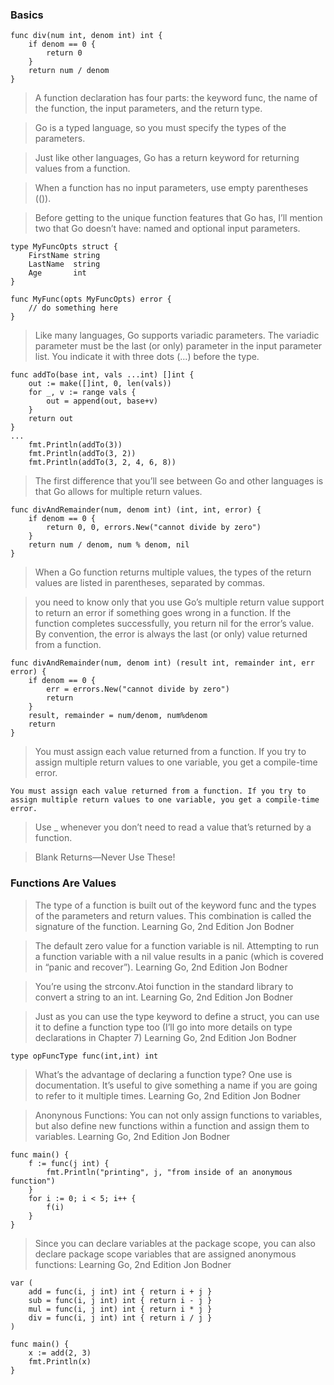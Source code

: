 ### Basics
```
func div(num int, denom int) int {
    if denom == 0 {
        return 0
    }
    return num / denom
}
```

> A function declaration has four parts: the keyword func, the name of the function, the input parameters, and the return type.

> Go is a typed language, so you must specify the types of the parameters.

> Just like other languages, Go has a return keyword for returning values from a function.

> When a function has no input parameters, use empty parentheses (()).

> Before getting to the unique function features that Go has, I’ll mention two that Go doesn’t have: named and optional input parameters.
```
type MyFuncOpts struct {
    FirstName string
    LastName  string
    Age       int
}

func MyFunc(opts MyFuncOpts) error {
    // do something here
}
```

> Like many languages, Go supports variadic parameters. The variadic parameter must be the last (or only) parameter in the input parameter list.
> You indicate it with three dots (...) before the type.
```
func addTo(base int, vals ...int) []int {
    out := make([]int, 0, len(vals))
    for _, v := range vals {
        out = append(out, base+v)
    }
    return out
}
...
    fmt.Println(addTo(3))
    fmt.Println(addTo(3, 2))
    fmt.Println(addTo(3, 2, 4, 6, 8))
```

> The first difference that you’ll see between Go and other languages is that Go allows for multiple return values.
```
func divAndRemainder(num, denom int) (int, int, error) {
    if denom == 0 {
        return 0, 0, errors.New("cannot divide by zero")
    }
    return num / denom, num % denom, nil
}
```
> When a Go function returns multiple values, the types of the return values are listed in parentheses, separated by commas.

> you need to know only that you use Go’s multiple return value support to return an error if something goes wrong in a function.
> If the function completes successfully, you return nil for the error’s value. By convention, the error is always the last (or only) value returned from a function.
```
func divAndRemainder(num, denom int) (result int, remainder int, err error) {
    if denom == 0 {
        err = errors.New("cannot divide by zero")
        return
    }
    result, remainder = num/denom, num%denom
    return
}
```

> You must assign each value returned from a function. If you try to assign multiple return values to one variable, you get a compile-time error.
```
You must assign each value returned from a function. If you try to assign multiple return values to one variable, you get a compile-time error.
```

> Use _ whenever you don’t need to read a value that’s returned by a function.

> Blank Returns—Never Use These!

### Functions Are Values
> The type of a function is built out of the keyword func and the types of the parameters and return values. This combination is called the signature of the function.
> Learning Go, 2nd Edition Jon Bodner

> The default zero value for a function variable is nil. Attempting to run a function variable with a nil value results in a panic (which is covered in “panic and recover”).
> Learning Go, 2nd Edition Jon Bodner

> You’re using the strconv.Atoi function in the standard library to convert a string to an int.
> Learning Go, 2nd Edition Jon Bodner

> Just as you can use the type keyword to define a struct, you can use it to define a function type too (I’ll go into more details on type declarations in Chapter 7)
> Learning Go, 2nd Edition Jon Bodner
```
type opFuncType func(int,int) int
```

> What’s the advantage of declaring a function type? One use is documentation. It’s useful to give something a name if you are going to refer to it multiple times.
> Learning Go, 2nd Edition Jon Bodner

> Anonynous Functions: You can not only assign functions to variables, but also define new functions within a function and assign them to variables.
> Learning Go, 2nd Edition Jon Bodner
```
func main() {
    f := func(j int) {
        fmt.Println("printing", j, "from inside of an anonymous function")
    }
    for i := 0; i < 5; i++ {
        f(i)
    }
}
```

> Since you can declare variables at the package scope, you can also declare package scope variables that are assigned anonymous functions:
> Learning Go, 2nd Edition Jon Bodner
```
var (
    add = func(i, j int) int { return i + j }
    sub = func(i, j int) int { return i - j }
    mul = func(i, j int) int { return i * j }
    div = func(i, j int) int { return i / j }
)

func main() {
    x := add(2, 3)
    fmt.Println(x)
}
```
